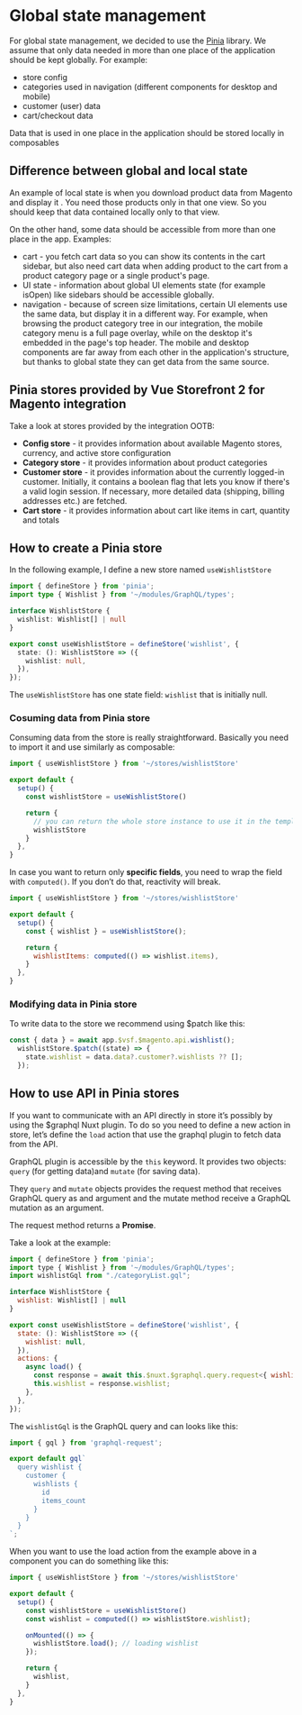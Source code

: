 # Global state management

For global state management, we decided to use the [Pinia](https://pinia.vuejs.org/ssr/nuxt.html) library. We assume that only data needed in more than one place of the application should be kept globally. For example:

- store config
- categories used in navigation (different components for desktop and mobile)
- customer (user) data
- cart/checkout data

Data that is used in one place in the application should be stored locally in composables

## Difference between global and local state

An example of local state is when you download product data from Magento and display it . You need those products only in that one view. So you should keep that data contained locally only to that view.

On the other hand, some data should be accessible from more than one place in the app. Examples:

- cart - you fetch cart data so you can show its contents in the cart sidebar,  but also need cart data when  adding product to the cart from a product category page or a single product's page.
- UI state - information about global UI elements state (for example isOpen) like sidebars should be accessible globally.
- navigation - because of screen size limitations, certain UI elements use the same data, but display it in a different way. For example, when browsing the product category tree in our integration, the mobile category menu is a full page overlay, while on the desktop it's embedded in the page's top header. The mobile and desktop components are far away from each other in the application's structure, but thanks to global state they can get data from the same source.

## Pinia stores provided by Vue Storefront 2 for Magento integration

Take a look at stores provided by the integration OOTB:

- **Config store** - it provides information about available Magento stores, currency, and active store configuration
- **Category store** - it provides information about product categories
- **Customer store** - it provides information about the currently logged-in customer.  Initially, it contains a boolean flag that lets you know if there's a valid login session. If necessary, more detailed data (shipping, billing addresses etc.) are fetched.
- **Cart store** - it provides information about cart like items in cart, quantity and totals

## How to create a Pinia store

In the following example, I define a new store named `useWishlistStore`

```typescript
import { defineStore } from 'pinia';
import type { Wishlist } from '~/modules/GraphQL/types';

interface WishlistStore {
  wishlist: Wishlist[] | null
}

export const useWishlistStore = defineStore('wishlist', {
  state: (): WishlistStore => ({
    wishlist: null,
  }),
});
```

The `useWishlistStore` has one state field: `wishlist` that is initially null.

### Cosuming data from Pinia store

Consuming data from the store is really straightforward. Basically you need to import it and use similarly as composable:

```typescript
import { useWishlistStore } from '~/stores/wishlistStore'

export default {
  setup() {
    const wishlistStore = useWishlistStore()

    return {
      // you can return the whole store instance to use it in the template
      wishlistStore
    }
  },
}
```

In case you want to return only **specific fields**, you need to wrap the field with `computed()`. If you don’t do that, reactivity will break.

```javascript
import { useWishlistStore } from '~/stores/wishlistStore'

export default {
  setup() {
    const { wishlist } = useWishlistStore();

    return {
      wishlistItems: computed(() => wishlist.items),
    }
  },
}
```

### Modifying data in Pinia store

To write data to the store we recommend using $patch like this:

```javascript
const { data } = await app.$vsf.$magento.api.wishlist();
  wishlistStore.$patch((state) => {
    state.wishlist = data.data?.customer?.wishlists ?? [];
  });
```

## How to use API in Pinia stores

If you want to communicate with an API directly in store it’s possibly by using the
$graphql Nuxt plugin. To do so you need to define a new action in store,
let’s define the `load` action that use the graphql plugin to fetch data from the API.

GraphQL plugin is accessible by the `this` keyword. It provides two objects: `query` (for getting data)and `mutate` (for saving data).

They `query` and `mutate` objects provides the request method that receives GraphQL query as and argument and the mutate method receive a GraphQL mutation as an argument.

The request method returns a **Promise**.

Take a look at the example:

```javascript
import { defineStore } from 'pinia';
import type { Wishlist } from '~/modules/GraphQL/types';
import wishlistGql from "./categoryList.gql";

interface WishlistStore {
  wishlist: Wishlist[] | null
}

export const useWishlistStore = defineStore('wishlist', {
  state: (): WishlistStore => ({
    wishlist: null,
  }),
  actions: {
    async load() {
      const response = await this.$nuxt.$graphql.query.request<{ wishlist: Wishlist }>(wishlistGql);
      this.wishlist = response.wishlist;
    },
  },
});
```

The `wishlistGql` is the GraphQL query and can looks like this:

```javascript
import { gql } from 'graphql-request';

export default gql`
  query wishlist {
    customer {
      wishlists {
        id
        items_count
      }
    }
  }
`;
```

When you want to use the load action from the example above in a component you can do something like this:

```javascript
import { useWishlistStore } from '~/stores/wishlistStore'

export default {
  setup() {
    const wishlistStore = useWishlistStore()
    const wishlist = computed(() => wishlistStore.wishlist);

    onMounted(() => {
      wishlistStore.load(); // loading wishlist
    });

    return {
      wishlist,
    }
  },
}
```
